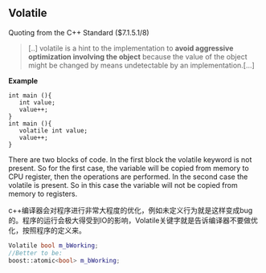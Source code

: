 ## Volatile

Quoting from the C++ Standard ($7.1.5.1/8)

> [..] volatile is a hint to the implementation to **avoid aggressive optimization involving the object** because the value of the object might be changed by means undetectable by an implementation.[...]

**Example**

```
int main (){
   int value;
   value++;
}
int main (){
   volatile int value;
   value++;
}
```

There are two blocks of code. In the first block the volatile keyword is not present. So for the first case, the variable will be copied from memory to CPU register, then the operations are performed. In the second case the volatile is present. So in this case the variable will not be copied from memory to registers.



c++编译器会对程序进行非常大程度的优化，例如未定义行为就是这样变成bug的。程序的运行会极大得受到IO的影响，Volatile关键字就是告诉编译器不要做优化，按照程序的定义来。 



```c++
Volatile bool m_bWorking;
//Better to be:
boost::atomic<bool> m_bWorking;
```



